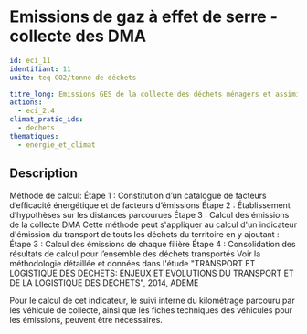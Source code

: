 # Emissions de gaz à effet de serre - collecte des DMA
```yaml
id: eci_11
identifiant: 11
unite: teq CO2/tonne de déchets

titre_long: Emissions GES de la collecte des déchets ménagers et assimilés sur le territoire (teq CO2/tonne de déchets)
actions:
  - eci_2.4
climat_pratic_ids:
  - dechets
thematiques:
  - energie_et_climat
```
## Description
Méthode de calcul:
Étape 1 : Constitution d’un catalogue de facteurs d’efficacité énergétique et de facteurs d’émissions
Étape 2 : Établissement d’hypothèses sur les distances parcourues
Étape 3 : Calcul des émissions de la collecte DMA
Cette méthode peut s'appliquer au calcul d'un indicateur d'émission du transport de touts les déchets du territoire en y ajoutant :
Étape 3 : Calcul des émissions de chaque filière
Étape 4 : Consolidation des résultats de calcul pour l’ensemble des déchets transportés
Voir la méthodologie détaillée et données dans l'étude "TRANSPORT ET LOGISTIQUE DES DECHETS: ENJEUX ET EVOLUTIONS DU TRANSPORT ET DE LA LOGISTIQUE DES DECHETS", 2014, ADEME

Pour le calcul de cet indicateur, le suivi interne du kilométrage parcouru par les véhicule de collecte, ainsi que les fiches techniques des véhicules pour les émissions, peuvent être nécessaires.
